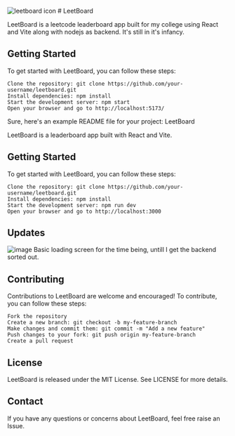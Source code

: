 ![leetboard icon](https://user-images.githubusercontent.com/70798888/230801342-7a278892-9cf5-48d1-960c-e628fa439486.png) # LeetBoard

LeetBoard is a leetcode leaderboard app built for my college using React and Vite along with nodejs as backend.
It's still in it's infancy.

## Getting Started

To get started with LeetBoard, you can follow these steps:

    Clone the repository: git clone https://github.com/your-username/leetboard.git
    Install dependencies: npm install
    Start the development server: npm start
    Open your browser and go to http://localhost:5173/

Sure, here's an example README file for your project:
LeetBoard

LeetBoard is a leaderboard app built with React and Vite.
## Getting Started

To get started with LeetBoard, you can follow these steps:

    Clone the repository: git clone https://github.com/your-username/leetboard.git
    Install dependencies: npm install
    Start the development server: npm run dev
    Open your browser and go to http://localhost:3000

## Updates

![image](https://user-images.githubusercontent.com/70798888/230801585-f84993cf-b6a0-46a4-84b9-b3cd6a936060.png)
Basic loading screen for the time being, untill I get the backend sorted out.


## Contributing

Contributions to LeetBoard are welcome and encouraged! To contribute, you can follow these steps:

    Fork the repository
    Create a new branch: git checkout -b my-feature-branch
    Make changes and commit them: git commit -m "Add a new feature"
    Push changes to your fork: git push origin my-feature-branch
    Create a pull request

## License

LeetBoard is released under the MIT License. See LICENSE for more details.
## Contact

If you have any questions or concerns about LeetBoard, feel free raise an Issue.
